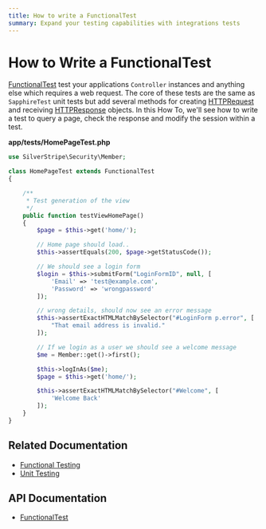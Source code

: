 ```yaml
---
title: How to write a FunctionalTest
summary: Expand your testing capabilities with integrations tests
---
```


# How to Write a FunctionalTest

[FunctionalTest](api:SilverStripe\Dev\FunctionalTest) test your applications `Controller` instances and anything else which requires a web request. The 
core of these tests are the same as `SapphireTest` unit tests but add several methods for creating [HTTPRequest](api:SilverStripe\Control\HTTPRequest)
and receiving [HTTPResponse](api:SilverStripe\Control\HTTPResponse) objects. In this How To, we'll see how to write a test to query a page, check the
response and modify the session within a test.

**app/tests/HomePageTest.php**


```php
use SilverStripe\Security\Member;

class HomePageTest extends FunctionalTest 
{

    /**
     * Test generation of the view
     */
    public function testViewHomePage() 
    {
        $page = $this->get('home/');

        // Home page should load..
        $this->assertEquals(200, $page->getStatusCode());

        // We should see a login form
        $login = $this->submitForm("LoginFormID", null, [
            'Email' => 'test@example.com',
            'Password' => 'wrongpassword'
        ]);

        // wrong details, should now see an error message
        $this->assertExactHTMLMatchBySelector("#LoginForm p.error", [
            "That email address is invalid."
        ]);

        // If we login as a user we should see a welcome message
        $me = Member::get()->first();

        $this->logInAs($me);
        $page = $this->get('home/');

        $this->assertExactHTMLMatchBySelector("#Welcome", [
            'Welcome Back'
        ]);
    }
}
```

## Related Documentation

* [Functional Testing](../functional_testing)
* [Unit Testing](../unit_testing)

## API Documentation

* [FunctionalTest](api:SilverStripe\Dev\FunctionalTest)
